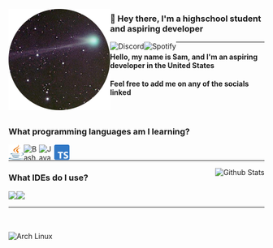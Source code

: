 <!--- Thanks to LlamaLad7 and Koding dev for the inspiration! https://github.com/LlamaLad7/LlamaLad7 https://github.com/KodingDev --->

<img 
     align="left" alt="Avatar" width="200px" 
          src="https://github.com/Scherso/Scherso/blob/main/assets/Scherso.png" 
/>

<h3 align="left">
     
   👋 Hey there, I'm a highschool student and aspiring developer
     
</h3>

<!--- Drawing the Spotify and Discord logos behind the page break, href is a link to the corresponding links. --->

<a href="https://discordapp.com/users/492816296103378948">
     <img align="left" alt="Discord"
          src="https://img.shields.io/badge/-Salmon%232355-5865F2?&style=flat-square&logo=discord&logoColor=white">
</a>
       
<a href="https://open.spotify.com/user/7xiu2hms0kghfyn9b2iw91dms?si=QyYfNVUVQQ-E89r2sDZXHA">
    <img align="left" alt="Spotify" 
         src="https://img.shields.io/badge/-sam-1DB954?&style=flat-square&logo=spotify&logoColor=white">
</a>

------

#### Hello, my name is Sam, and I'm an aspiring developer in the United States
#### Feel free to add me on any of the socials linked

<!--- I use Arch, btw. --->

<br /> 

### What programming languages am I learning?

<!--- This is a bunch of images with their corresponding links, if there is a more organized way to do this dm me pls, Salmon#2355 --->

<a href="https://www.java.com/en/download/help/whatis_java.html">
    <img align="left" alt="Java" width="30px" height="30" 
         src="https://github.com/Scherso/Scherso/blob/main/assets/java.svg">
</a>

<a href="https://www.gnu.org/software/bash/">
    <img align="left" alt="Bash" width="30" height="30" 
         src="https://upload.wikimedia.org/wikipedia/commons/4/4b/Bash_Logo_Colored.svg" />
</a>

<a href="https://javascript.com/">
    <img align="left" alt="JavaScript" width="30" height="30" 
         src="https://upload.wikimedia.org/wikipedia/commons/6/6a/JavaScript-logo.png" />
</a>

<a href="https://www.typescriptlang.org/">
    <img align="left" alt="TypeScript" width="30" height="30" 
         src="https://github.com/Scherso/Scherso/blob/main/assets/ts.png" />
</a> 

<br />

----

<a href="https://github.com/Scherso/Scherso">
    <img align="right" alt="Github Stats"
         src="https://github-readme-stats.vercel.app/api?username=Scherso&&show_icons=true&title_color=fff&icon_color=a3a3a3&text_color=9f9f9f&bg_color=151515">
</a>

### What IDEs do I use?

<a href="https://www.jetbrains.com/idea/">
    <img align="left" height="30" 
         src="https://resources.jetbrains.com/storage/products/company/brand/logos/IntelliJ_IDEA_icon.svg">  
</a>

<a href="https://code.visualstudio.com/">
    <img align="left" height="30" 
         src="https://user-images.githubusercontent.com/674621/71187801-14e60a80-2280-11ea-94c9-e56576f76baf.png">
</a>

<br />

----

<br />
<br />

<a href="https://archlinux.org">
     <img align="left" alt="Arch Linux" width"25px" height="25"
          src="http://www.archlinux.org/logos/archlinux-icon-crystal-64.svg">
</a>

<!---
Scherso/Scherso is a ✨ special ✨ repository because its `README.md` (this file) appears on your GitHub profile.
You can click the Preview link to take a look at your changes.
--->
